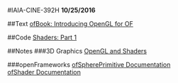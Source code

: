#IAIA-CINE-392H
**10/25/2016**

##Text
[ofBook: Introducing OpenGL for OF](http://openframeworks.cc/ofBook/chapters/openGL.html)  

##Code
[Shaders: Part 1](../c++/025_Shaders_Part1)  

##Notes 
###3D Graphics
[OpenGL and Shaders](https://goo.gl/1BGg1b)

###openFrameworks
[ofSpherePrimitive Documentation](http://openframeworks.cc/documentation/3d/ofSpherePrimitive/)  
[ofShader Documentation](http://openframeworks.cc/documentation/gl/ofShader/)
